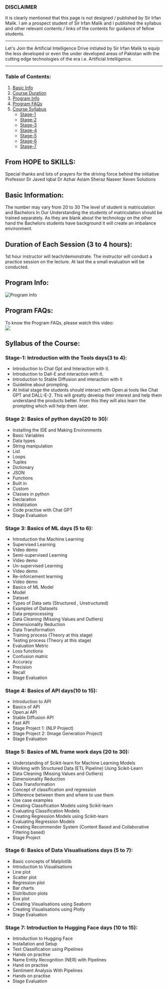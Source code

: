 <!-- # Learn AI with Irfan Malik -->
<DIV>
  <h3>DISCLAIMER</h3>
  <p>It is clearly mentioned that this page is not designed / published by Sir Irfan Malik. I am a prospect student of Sir Irfan Malik and I published the syllabus and other relevant contents / links of the contents for guidance of fellow students.</p>
</DIV>
<hr>


<p>Let's Join the Artificial Intelligence Drive initiated by Sir Irfan Malik to equip the less developed or even the under developed areas of Pakistan with the cutting edge technologies of the era i.e. Artificial Intelligence.</p><hr>

### Table of Contents:

 1. [Basic Info](#BasicInfo)
 2. [Course Duration](#CourseDuration)
 3. [Program Info](#ProgInfo)
 4. [Program FAQs](#FAQs)
 5. [Course Syllabus](#CourseSyllabus)
    - [Stage-1](#stage1)
    - [Stage-2](#stage2)
    - [Stage-3](#stage3)
    - [Stage-4](#stage4)
    - [Stage-5](#stage5)
    - [Stage-6](#stage6)
    - [Stage-7](#stage7)



## From HOPE to SKILLS:
Special thanks and lots of prayers for the driving force behind the initiative Professor Dr Javed Iqbal Dr Azhar Aslam Sheraz Naseer Xeven Solutions

## Basic Information: <a name="BasicInfo"></a>
The number may vary from 20 to 30 
The level of student is matriculation and Bachelors
In Our Understanding the students of matriculation should be trained separately. As they are blank about the technology on the other hand the Bachelors students have background it will create an imbalance environment.

## Duration of Each Session (3 to 4 hours): <a name="CourseDuration"></a>
1st hour instructor will teach/demonstrate. The instructor will conduct a practice session on the lecture. At last the a small evaluation will be conducted. 

## Program Info: <a name="ProgInfo"></a>
![Program Info](https://user-images.githubusercontent.com/21336372/233968764-ed1e4e7d-0916-4ff9-bb23-ee176858ed08.jpg) 
 
## Program FAQs: <a name="FAQs"></a>
To know the Program FAQs, please watch this video:<br/>
[![](https://img.youtube.com/vi/_6zP4qtIC3Y/0.jpg)](https://www.youtube.com/watch?v=_6zP4qtIC3Y)

## Syllabus of the Course: <a name="CourseSyllabus"></a>
### Stage-1: Introduction with the Tools days(3 to 4): <a name="stage1"></a>
  - Introduction to Chat Gpt and Interaction with it.
  - Introduction to Dall-E and interaction with it.
  - Introduction to Stable Diffusion and interaction with it
  - Guideline about prompting.
  - At Initial stage the students should interact with Open.ai tools like Chat GPT and DALL-E-2. This will greatly develop their interest and help them understand the products better. From this they will also learn the prompting which will help them later.

### Stage 2: Basics of python  days(20 to 30): <a name="stage2"></a>
  - Installing the IDE and Making Environments
  - Basic Variables
  - Data types
  - String manipulation
  - List
  - Loops
  - Tuples
  - Dictionary
  - JSON
  - Functions
  - Built in
  - Custom
  - Classes in python
  - Declaration
  - Initialization
  - Code practise with Chat GPT
  - Stage Evaluation

### Stage 3: Basics of ML days (5 to 6): <a name="stage3"></a>
  - Introduction the Machine Learning
  - Supervised Learning
  - Video demo
  - Semi-supervised Learning
  - Video demo
  - Un-supervised Learning
  - Video demo
  - Re-inforcement learning
  - Video demo
  - Basics of ML Model
  - Model
  - Dataset
  - Types of Data sets (Structured , Unstructured)
  - Examples of Datasets
  - Data preprocessing
  - Data Cleaning (Missing Values and Outliers)
  - Dimensionality Reduction 
  - Data Transformation
  - Training process (Theory at this stage)
  - Testing process  (Theory at this stage)
  - Evaluation Metric
  - Loss functions
  - Confusion matric
  - Accuracy
  - Precision 
  - Recall 
  - Stage Evaluation

### Stage 4: Basics of API  days(10 to 15): <a name="stage4"></a>
  - Introduction to API
  - Basics of API 
  - Open.ai API
  - Stable Diffusion API
  - Fast API
  - Stage Project 1: (NLP Project) 
  - Stage Project 2: (Image Generation Project)
  - Stage Evaluation

### Stage 5: Basics of ML frame work days (20 to 30): <a name="stage5"></a>
  - Understanding of Scikit-learn for Machine Learning Models
  - Working with Structured Data (ETL Pipeline) Using Scikit-Learn
  - Data Cleaning (Missing Values and Outliers)
  - Dimensionality Reduction
  - Data Transformation
  - Concept of classification and regression 
  - Difference between them and where to use them
  - Use case examples
  - Creating Classification Models using Scikit-learn
  - Evaluating Classification Models
  - Creating Regression Models using Scikit-learn
  - Evaluating Regression Models
  - Creating Recommender System (Content Based and Collaborative Filtering based)
  - Stage Project

### Stage 6: Basics of Data Visualisations  days (5 to 7): <a name="stage6"></a>
  - Basic concepts of Matplotlib
  - Introduction to Visualisations
  - Line plot
  - Scatter plot
  - Regression plot
  - Bar charts
  - Distribution plots
  - Box plot
  - Creating Visualisations using Seaborn
  - Creating Visualisations using Plotly
  - Stage Evaluation

### Stage 7: Introduction to Hugging Face  days (10 to 15): <a name="stage7"></a>
  - Introduction to Hugging Face 
  - Installation and Setup
  - Text Classification using Pipelines
  - Hands on practise
  - Name Entity Recognition (NER) with Pipelines
  - Hand on practise
  - Sentiment Analysis With Pipelines
  - Hands on practise
  - Stage Evaluation

